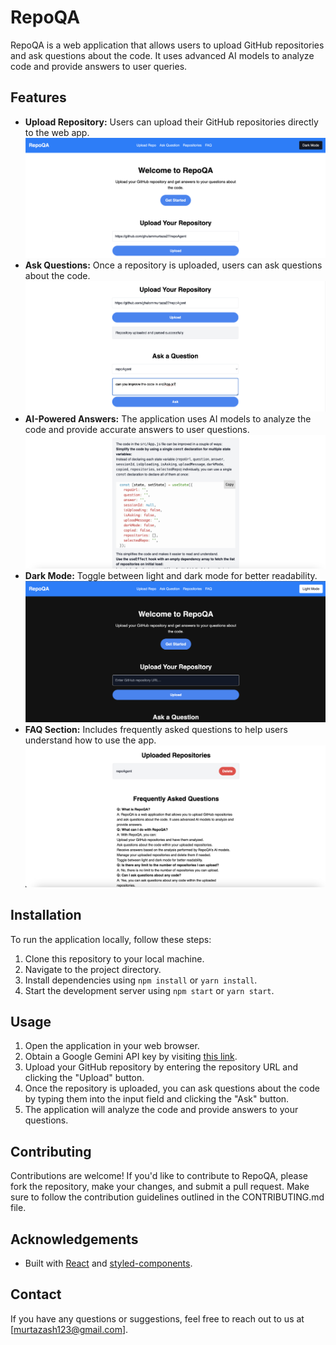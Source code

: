 # RepoQA

RepoQA is a web application that allows users to upload GitHub repositories and ask questions about the code. It uses advanced AI models to analyze code and provide answers to user queries.

## Features

- **Upload Repository:** Users can upload their GitHub repositories directly to the web app.
![homepage](https://github.com/ghulammurtaza27/repoAgent/blob/main/screenshots/Screenshot%202024-05-19%20at%202.58.07%20AM.png "Homepage")
- **Ask Questions:** Once a repository is uploaded, users can ask questions about the code.
![questions](https://github.com/ghulammurtaza27/repoAgent/blob/main/screenshots/Screenshot%202024-05-19%20at%203.01.55%20AM.png "Ask Questions")
- **AI-Powered Answers:** The application uses AI models to analyze the code and provide accurate answers to user questions.
![answers](https://github.com/ghulammurtaza27/repoAgent/blob/main/screenshots/Screenshot%202024-05-19%20at%203.04.23%20AM.png "Answers")
- **Dark Mode:** Toggle between light and dark mode for better readability.
![DarkMode](https://github.com/ghulammurtaza27/repoAgent/blob/main/screenshots/Screenshot%202024-05-19%20at%203.19.23%20AM.png "Dark Mode")
- **FAQ Section:** Includes frequently asked questions to help users understand how to use the app.
![FAQ](https://github.com/ghulammurtaza27/repoAgent/blob/main/screenshots/Screenshot%202024-05-19%20at%203.04.52%20AM.png "FAQ")

## Installation

To run the application locally, follow these steps:

1. Clone this repository to your local machine.
2. Navigate to the project directory.
3. Install dependencies using `npm install` or `yarn install`.
4. Start the development server using `npm start` or `yarn start`.

## Usage

1. Open the application in your web browser.
2. Obtain a Google Gemini API key by visiting [this link](https://aistudio.google.com/app/apikey).
3. Upload your GitHub repository by entering the repository URL and clicking the "Upload" button.
4. Once the repository is uploaded, you can ask questions about the code by typing them into the input field and clicking the "Ask" button.
5. The application will analyze the code and provide answers to your questions.

## Contributing

Contributions are welcome! If you'd like to contribute to RepoQA, please fork the repository, make your changes, and submit a pull request. Make sure to follow the contribution guidelines outlined in the CONTRIBUTING.md file.

## Acknowledgements

- Built with [React](https://reactjs.org) and [styled-components](https://styled-components.com).

## Contact

If you have any questions or suggestions, feel free to reach out to us at [murtazash123@gmail.com].

